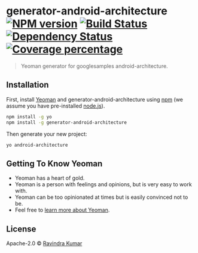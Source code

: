 # generator-android-architecture [![NPM version][npm-image]][npm-url] [![Build Status][travis-image]][travis-url] [![Dependency Status][daviddm-image]][daviddm-url] [![Coverage percentage][coveralls-image]][coveralls-url]
> Yeoman generator for googlesamples android-architecture.

## Installation

First, install [Yeoman](http://yeoman.io) and generator-android-architecture using [npm](https://www.npmjs.com/) (we assume you have pre-installed [node.js](https://nodejs.org/)).

```bash
npm install -g yo
npm install -g generator-android-architecture
```

Then generate your new project:

```bash
yo android-architecture
```

## Getting To Know Yeoman

 * Yeoman has a heart of gold.
 * Yeoman is a person with feelings and opinions, but is very easy to work with.
 * Yeoman can be too opinionated at times but is easily convinced not to be.
 * Feel free to [learn more about Yeoman](http://yeoman.io/).

## License

Apache-2.0 © [Ravindra Kumar](https://github.com/ravidsrk/)


[npm-image]: https://badge.fury.io/js/generator-android-architecture.svg
[npm-url]: https://npmjs.org/package/generator-android-architecture
[travis-image]: https://travis-ci.org/ravidsrk/generator-android-architecture.svg?branch=master
[travis-url]: https://travis-ci.org/ravidsrk/generator-android-architecture
[daviddm-image]: https://david-dm.org/ravidsrk/generator-android-architecture.svg?theme=shields.io
[daviddm-url]: https://david-dm.org/ravidsrk/generator-android-architecture
[coveralls-image]: https://coveralls.io/repos/ravidsrk/generator-android-architecture/badge.svg
[coveralls-url]: https://coveralls.io/r/ravidsrk/generator-android-architecture
